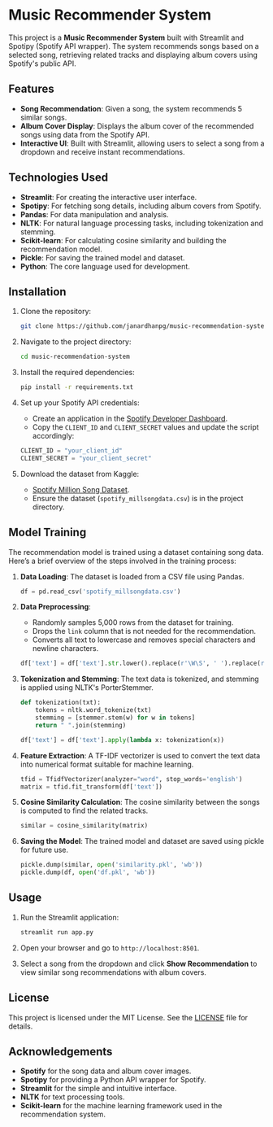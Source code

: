 # Music Recommender System

This project is a **Music Recommender System** built with Streamlit and Spotipy (Spotify API wrapper). The system recommends songs based on a selected song, retrieving related tracks and displaying album covers using Spotify's public API.

## Features

- **Song Recommendation**: Given a song, the system recommends 5 similar songs.
- **Album Cover Display**: Displays the album cover of the recommended songs using data from the Spotify API.
- **Interactive UI**: Built with Streamlit, allowing users to select a song from a dropdown and receive instant recommendations.

## Technologies Used

- **Streamlit**: For creating the interactive user interface.
- **Spotipy**: For fetching song details, including album covers from Spotify.
- **Pandas**: For data manipulation and analysis.
- **NLTK**: For natural language processing tasks, including tokenization and stemming.
- **Scikit-learn**: For calculating cosine similarity and building the recommendation model.
- **Pickle**: For saving the trained model and dataset.
- **Python**: The core language used for development.

## Installation

1. Clone the repository:
    ```bash
    git clone https://github.com/janardhanpg/music-recommendation-system.git
    ```
   
2. Navigate to the project directory:
    ```bash
    cd music-recommendation-system
    ```

3. Install the required dependencies:
    ```bash
    pip install -r requirements.txt
    ```

4. Set up your Spotify API credentials:
   - Create an application in the [Spotify Developer Dashboard](https://developer.spotify.com/dashboard/applications).
   - Copy the `CLIENT_ID` and `CLIENT_SECRET` values and update the script accordingly:
    ```python
    CLIENT_ID = "your_client_id"
    CLIENT_SECRET = "your_client_secret"
    ```

5. Download the dataset from Kaggle:
   - [Spotify Million Song Dataset](https://www.kaggle.com/datasets/notshrirang/spotify-million-song-dataset).
   - Ensure the dataset (`spotify_millsongdata.csv`) is in the project directory.

## Model Training

The recommendation model is trained using a dataset containing song data. Here’s a brief overview of the steps involved in the training process:

1. **Data Loading**: The dataset is loaded from a CSV file using Pandas.

    ```python
    df = pd.read_csv('spotify_millsongdata.csv')
    ```

2. **Data Preprocessing**:
   - Randomly samples 5,000 rows from the dataset for training.
   - Drops the `link` column that is not needed for the recommendation.
   - Converts all text to lowercase and removes special characters and newline characters.

    ```python
    df['text'] = df['text'].str.lower().replace(r'\W\S', ' ').replace(r'\n', ' ', regex=True)
    ```

3. **Tokenization and Stemming**: The text data is tokenized, and stemming is applied using NLTK's PorterStemmer.

    ```python
    def tokenization(txt):
        tokens = nltk.word_tokenize(txt)
        stemming = [stemmer.stem(w) for w in tokens]
        return " ".join(stemming)

    df['text'] = df['text'].apply(lambda x: tokenization(x))
    ```

4. **Feature Extraction**: A TF-IDF vectorizer is used to convert the text data into numerical format suitable for machine learning.

    ```python
    tfid = TfidfVectorizer(analyzer="word", stop_words='english')
    matrix = tfid.fit_transform(df['text'])
    ```

5. **Cosine Similarity Calculation**: The cosine similarity between the songs is computed to find the related tracks.

    ```python
    similar = cosine_similarity(matrix)
    ```

6. **Saving the Model**: The trained model and dataset are saved using pickle for future use.

    ```python
    pickle.dump(similar, open('similarity.pkl', 'wb'))
    pickle.dump(df, open('df.pkl', 'wb'))
    ```

## Usage

1. Run the Streamlit application:
    ```bash
    streamlit run app.py
    ```

2. Open your browser and go to `http://localhost:8501`.

3. Select a song from the dropdown and click **Show Recommendation** to view similar song recommendations with album covers.


## License

This project is licensed under the MIT License. See the [LICENSE](LICENSE) file for details.

## Acknowledgements

- **Spotify** for the song data and album cover images.
- **Spotipy** for providing a Python API wrapper for Spotify.
- **Streamlit** for the simple and intuitive interface.
- **NLTK** for text processing tools.
- **Scikit-learn** for the machine learning framework used in the recommendation system.

